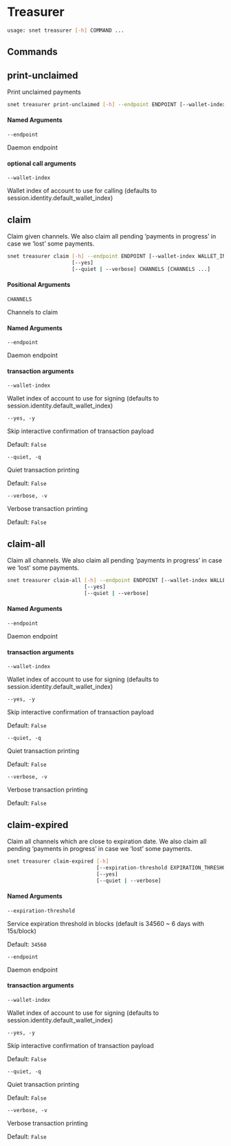 # Treasurer

```sh
usage: snet treasurer [-h] COMMAND ...
```

## Commands

## print-unclaimed

Print unclaimed payments

```sh
snet treasurer print-unclaimed [-h] --endpoint ENDPOINT [--wallet-index WALLET_INDEX]
```

#### Named Arguments

`--endpoint`

    

Daemon endpoint

#### optional call arguments

`--wallet-index`

    

Wallet index of account to use for calling (defaults to
session.identity.default_wallet_index)

## claim

Claim given channels. We also claim all pending ‘payments in progress’ in case
we ‘lost’ some payments.

```sh
snet treasurer claim [-h] --endpoint ENDPOINT [--wallet-index WALLET_INDEX]
                     [--yes]
                     [--quiet | --verbose] CHANNELS [CHANNELS ...]
```

#### Positional Arguments

`CHANNELS`

    

Channels to claim

#### Named Arguments

`--endpoint`

    

Daemon endpoint

#### transaction arguments

`--wallet-index`

    

Wallet index of account to use for signing (defaults to
session.identity.default_wallet_index)

`--yes, -y`

    

Skip interactive confirmation of transaction payload

Default: `False`

`--quiet, -q`

    

Quiet transaction printing

Default: `False`

`--verbose, -v`

    

Verbose transaction printing

Default: `False`

## claim-all

Claim all channels. We also claim all pending ‘payments in progress’ in case
we ‘lost’ some payments.

```sh
snet treasurer claim-all [-h] --endpoint ENDPOINT [--wallet-index WALLET_INDEX]
                         [--yes]
                         [--quiet | --verbose]
```

#### Named Arguments

`--endpoint`

    

Daemon endpoint

#### transaction arguments

`--wallet-index`

    

Wallet index of account to use for signing (defaults to
session.identity.default_wallet_index)

`--yes, -y`

    

Skip interactive confirmation of transaction payload

Default: `False`

`--quiet, -q`

    

Quiet transaction printing

Default: `False`

`--verbose, -v`

    

Verbose transaction printing

Default: `False`

## claim-expired

Claim all channels which are close to expiration date. We also claim all
pending ‘payments in progress’ in case we ‘lost’ some payments.

```sh
snet treasurer claim-expired [-h]
                             [--expiration-threshold EXPIRATION_THRESHOLD] --endpoint ENDPOINT [--wallet-index WALLET_INDEX]
                             [--yes]
                             [--quiet | --verbose]
```

#### Named Arguments

`--expiration-threshold`

    

Service expiration threshold in blocks (default is 34560 ~ 6 days with
15s/block)

Default: `34560`

`--endpoint`

    

Daemon endpoint

#### transaction arguments

`--wallet-index`

    

Wallet index of account to use for signing (defaults to
session.identity.default_wallet_index)

`--yes, -y`

    

Skip interactive confirmation of transaction payload

Default: `False`

`--quiet, -q`

    

Quiet transaction printing

Default: `False`

`--verbose, -v`

    

Verbose transaction printing

Default: `False`

